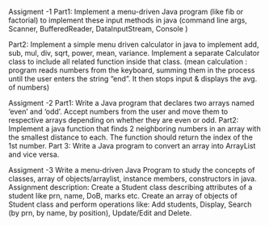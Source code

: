 Assigment -1
    Part1: Implement a menu-driven Java program (like fib or factorial) to implement these input methods in java (command line args, Scanner, BufferedReader, DataInputStream, Console )

   Part2: Implement a simple menu driven calculator in java to implement add, sub, mul, div, sqrt, power, mean, variance. Implement a separate Calculator class to include all related function inside that class. (mean calculation : program reads numbers from the keyboard, summing them in the process until the user enters the string “end”. It then stops input & displays the avg. of numbers)


Assigment -2
    Part1: Write a Java program that declares two arrays named ‘even’ and ‘odd’. Accept numbers from the user and move them to respective arrays depending on whether they are even or odd.
    Part2: Implement a java function that finds 2 neighboring numbers in an array with the smallest distance to each. The function should return the index of the 1st number.
    Part 3: Write a Java program to convert an array into ArrayList and vice versa.
    
  
  Assigment -3
    Write a menu-driven Java Program to study the concepts of classes, array of objects/arraylist, instance members, constructors in java.
Assignment description: Create a Student class describing attributes of a student like prn, name, DoB, marks etc. Create an array of objects of Student class and perform operations like: Add students, Display, Search (by prn, by name, by position), Update/Edit and Delete.  
